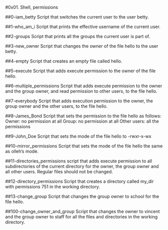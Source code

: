 #0x01. Shell, permissions

##0-iam_betty
Script that switches the current user to the user betty.

##1-who_am_i
Script that prints the effective username of the current user.

##2-groups
Script that prints all the groups the current user is part of.

##3-new_owner
Script that changes the owner of the file hello to the user betty.

##4-empty
Script that creates an empty file called hello.

##5-execute
Script that adds execute permission to the owner of the file hello.

##6-multiple_permissions
Script that adds execute permission to the owner and the group owner, and read permission to other users, to the file hello.

##7-everybody
Script that adds execution permission to the owner, the group owner and the other users, to the file hello.

##8-James_Bond
Script that sets the permission to the file hello as follows:
    Owner: no permission at all
    Group: no permission at all
    Other users: all the permissions

##9-John_Doe
Script that sets the mode of the file hello to -rwxr-x-wx

##10-mirror_permissions
Script that sets the mode of the file hello the same as olleh’s mode.

##11-directories_permissions
script that adds execute permission to all subdirectories of the current directory for the owner, the group owner and all other users. Regular files should not be changed.

##12-directory_permissions
Script that creates a directory called my_dir with permissions 751 in the working directory.

##13-change_group
Script that changes the group owner to school for the file hello.

##100-change_owner_and_group
Script that changes the owner to vincent and the group owner to staff for all the files and directories in the working directory.
